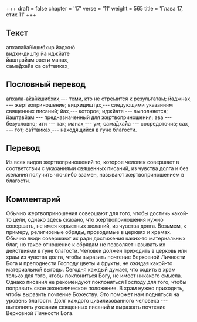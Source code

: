 +++
draft = false
chapter = '17'
verse = '11'
weight = 565
title = 'Глава 17, стих 11'
+++
## Текст

апхала̄ка̄н̇кшибхир йаджн̃о  
видхи-дишт̣о йа иджйате  
йашт̣авйам эвети манах̣  
сама̄дха̄йа са са̄ттвиках̣

## Пословный перевод

апхала-а̄ка̄н̇кшибхих̣ --- теми, кто не стремится к результатам; йаджн̃ах̣ ---
жертвоприношение; видхидишт̣ах̣ --- следующими указаниям священных
писаний; йах̣ --- которое; иджйате --- выполняется; йашт̣авйам ---
предназначенный для жертвоприношения; эва --- безусловно; ити --- так;
манах̣ --- ум; сама̄дха̄йа --- сосредоточив; сах̣ --- тот; са̄ттвиках̣ ---
находящийся в гуне благости.

## Перевод

Из всех видов жертвоприношений то, которое человек совершает в
соответствии с указаниями священных писаний, из чувства долга и без
желания получить что-либо взамен, называют жертвоприношением в благости.

## Комментарий

Обычно жертвоприношения совершают для того, чтобы достичь какой-то цели,
однако здесь сказано, что жертвоприношения нужно совершать, не имея
корыстных желаний, из чувства долга. Возьмем, к примеру, религиозные
обряды, проводимые в церквях и храмах. Обычно люди совершают их ради
достижения каких-то материальных благ, но такое отношение к обрядам не
позволяет называть их действиями в гуне благости. Человек должен
приходить в церковь или храм из чувства долга, чтобы выразить почтение
Верховной Личности Бога и преподнести Господу цветы и фрукты, не ожидая
какой-то материальной выгоды. Сегодня каждый думает, что ходить в храм
только для того, чтобы поклониться Богу, не имеет никакого смысла.
Однако писания не рекомендуют поклоняться Господу для того, чтобы
поправить свое экономическое положение. В храм нужно приходить, чтобы
выразить почтение Божеству. Это поможет нам подняться на уровень
благости. Долг каждого цивилизованного человека --- выполнять указания
священных писаний и выражать почтение Верховной Личности Бога.
